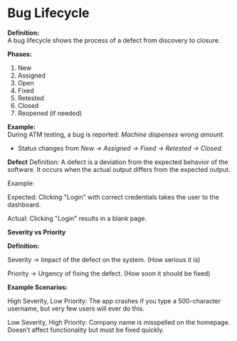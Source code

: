 # Bug Lifecycle

**Definition:**  
A bug lifecycle shows the process of a defect from discovery to closure.

**Phases:**  
1. New  
2. Assigned  
3. Open  
4. Fixed  
5. Retested  
6. Closed  
7. Reopened (if needed)

**Example:**  
During ATM testing, a bug is reported: *Machine dispenses wrong amount*.  
- Status changes from *New → Assigned → Fixed → Retested → Closed*.

**Defect**
Definition:
A defect is a deviation from the expected behavior of the software. It occurs when the actual output differs from the expected output.

Example:

Expected: Clicking "Login" with correct credentials takes the user to the dashboard.

Actual: Clicking "Login" results in a blank page.

**Severity vs Priority**

**Definition:**

Severity → Impact of the defect on the system. (How serious it is)

Priority → Urgency of fixing the defect. (How soon it should be fixed)

**Example Scenarios:**

High Severity, Low Priority:
The app crashes if you type a 500-character username, but very few users will ever do this.

Low Severity, High Priority:
Company name is misspelled on the homepage. Doesn’t affect functionality but must be fixed quickly.

